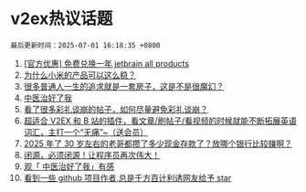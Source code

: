 # v2ex热议话题

`最后更新时间：2025-07-01 16:18:35 +0800`

1. [[官方优惠] 免费兑换一年 jetbrain all products](https://www.v2ex.com/t/1142148)
1. [为什么小米的产品可以这么稳？](https://www.v2ex.com/t/1142116)
1. [很多普通人一生的追求就是一套房子，这是不是很魔幻？](https://www.v2ex.com/t/1142119)
1. [中医治好了我](https://www.v2ex.com/t/1142089)
1. [看了很多彩礼谈崩的帖子，如何尽量避免彩礼谈崩？](https://www.v2ex.com/t/1142118)
1. [超适合 V2EX 和 B 站的插件，看文章/刷帖子/看视频的时候就能不断拓展英语词汇，主打一个“无痛”~（送会员）](https://www.v2ex.com/t/1142218)
1. [2025 年了 30 岁左右的老哥都攒了多少现金存款了？放哪个银行比较赚啊？](https://www.v2ex.com/t/1142187)
1. [闭源，必须闭源！让程序员再次伟大！](https://www.v2ex.com/t/1142192)
1. [观「	中医治好了我」有感](https://www.v2ex.com/t/1142228)
1. [看到一些 github 项目作者,总是千方百计利诱网友给予 star](https://www.v2ex.com/t/1142094)

